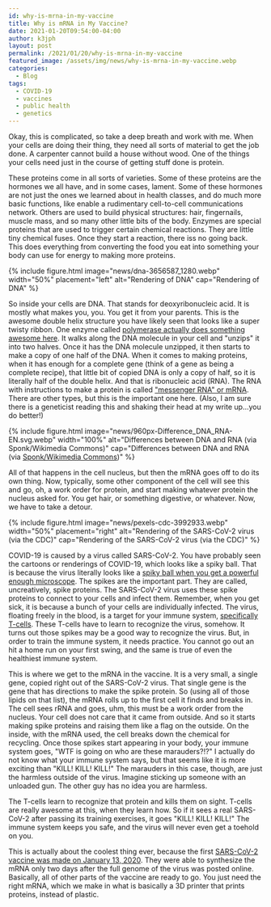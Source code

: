 ```yaml
---
id: why-is-mrna-in-my-vaccine
title: Why is mRNA in My Vaccine?
date: 2021-01-20T09:54:00-04:00
author: k3jph
layout: post
permalink: /2021/01/20/why-is-mrna-in-my-vaccine
featured_image: /assets/img/news/why-is-mrna-in-my-vaccine.webp
categories:
  - Blog
tags:
  - COVID-19
  - vaccines
  - public health
  - genetics
---
```


Okay, this is complicated, so take a deep breath and work with me.  When your cells are doing their thing, they need all sorts of material to get the job done.  A carpenter cannot build a house without wood.  One of the things your cells need just in the course of getting stuff done is protein.  

These proteins come in all sorts of varieties.  Some of these proteins are the hormones we all have, and in some cases, lament.  Some of these hormones are not just the ones we learned about in health classes, and do much more basic functions, like enable a rudimentary cell-to-cell communications network.  Others are used to build physical structures:  hair, fingernails, muscle mass, and so many other little bits of the body.  Enzymes are special proteins that are used to trigger certain chemical reactions.  They are little tiny chemical fuses.  Once they start a reaction, there iss no going back.  This does everything from converting the food you eat into something your body can use for energy to making more proteins.

{% include figure.html image="news/dna-3656587_1280.webp" width="50%" placement="left"
   alt="Rendering of DNA"
   cap="Rendering of DNA" %}

So inside your cells are DNA.  That stands for deoxyribonucleic acid.  It is mostly what makes you, you.  You get it from your parents.  This is the awesome double helix structure you have likely seen that looks like a super twisty ribbon.  One enzyme called [polymerase actually does something awesome here](https://www.sciencedirect.com/topics/medicine-and-dentistry/polymerase).  It walks along the DNA molecule in your cell and "unzips" it into two halves.  Once it has the DNA molecule unzipped, it then starts to make a copy of one half of the DNA.  When it comes to making proteins, when it has enough for a complete gene (think of a gene as being a complete recipe), that little bit of copied DNA is only a copy of half, so it is literally half of the double helix.  And that is ribonucleic acid (RNA).  The RNA with instructions to make a protein is called ["messenger RNA" or mRNA](https://www.genome.gov/genetics-glossary/messenger-rna).  There are other types, but this is the important one here.  (Also, I am sure there is a geneticist reading this and shaking their head at my write up...you do better!)

{% include figure.html image="news/960px-Difference_DNA_RNA-EN.svg.webp" width="100%"
   alt="Differences between DNA and RNA (via Sponk/Wikimedia Commons)"
   cap="Differences between DNA and RNA (via <a href='https://commons.wikimedia.org/wiki/File:Difference_DNA_RNA-EN.svg'>Sponk/Wikimedia Commons</a>)"
 %}
   
All of that happens in the cell nucleus, but then the mRNA goes off to do its own thing.  Now, typically, some other component of the cell will see this and go, oh, a work order for protein, and start making whatever protein the nucleus asked for.  You get hair, or something digestive, or whatever.  Now, we have to take a detour.

{% include figure.html image="news/pexels-cdc-3992933.webp" width="50%" placement="right"
   alt="Rendering of the SARS-CoV-2 virus (via the CDC)"
   cap="Rendering of the SARS-CoV-2 virus (via the CDC)" %}

COVID-19 is caused by a virus called SARS-CoV-2. You have probably seen the cartoons or renderings of COVID-19, which looks like a spiky ball.  That is because the virus literally looks like a [spiky ball when you get a powerful enough microscope](https://scitechdaily.com/no-evidence-covid-19-coronavirus-was-genetically-engineered-in-a-lab-epidemic-has-a-natural-origin/).  The spikes are the important part.  They are called, uncreatively, spike proteins.  The SARS-CoV-2 virus uses these spike proteins to connect to your cells and infect them.  Remember, when you get sick, it is because a bunch of your cells are individually infected.  The virus, floating freely in the blood, is a target for your immune system, [specifically T-cells](https://www.news-medical.net/health/What-are-T-Cells.aspx).  These T-cells have to learn to recognize the virus, somehow.  It turns out those spikes may be a good way to recognize the virus.  But, in order to train the immune system, it needs practice.  You cannot go out an hit a home run on your first swing, and the same is true of even the healthiest immune system.

This is where we get to the mRNA in the vaccine.  It is a very small, a single gene, copied right out of the SARS-CoV-2 virus.  That single gene is the gene that has directions to make the spike protein.  So (using all of those lipids on that list), the mRNA rolls up to the first cell it finds and breaks in.  The cell sees rRNA and goes, uhm, this must be a work order from the nucleus.  Your cell does not care that it came from outside.  And so it starts making spike proteins and raising them like a flag on the outside.  On the inside, with the mRNA used, the cell breaks down the chemical for recycling.  Once those spikes start appearing in your body, your immune system goes, "WTF is going on who are these marauders?!?"  I actually do not know what your immune system says, but that seems like it is more exciting than "KILL! KILL! KILL!"  The marauders in this case, though, are just the harmless outside of the virus.  Imagine sticking up someone with an unloaded gun.  The other guy has no idea you are harmless.

The T-cells learn to recognize that protein and kills them on sight.  T-cells are really awesome at this, when they learn how.  So if it sees a real SARS-CoV-2 after passing its training exercises, it goes "KILL! KILL! KILL!"  The immune system keeps you safe, and the virus will never even get a toehold on you.  

This is actually about the coolest thing ever, because the first [SARS-CoV-2 vaccine was made on January 13, 2020](https://nymag.com/intelligencer/2020/12/moderna-covid-19-vaccine-design.html).  They were able to synthesize the mRNA only two days after the full genome of the virus was posted online.  Basically, all of other parts of the vaccine are ready to go.  You just need the right mRNA, which we make in what is basically a 3D printer that prints proteins, instead of plastic.
